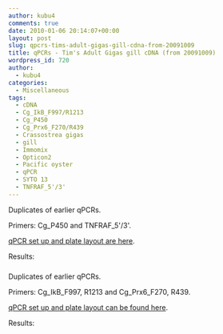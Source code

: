 ```yaml
---
author: kubu4
comments: true
date: 2010-01-06 20:14:07+00:00
layout: post
slug: qpcrs-tims-adult-gigas-gill-cdna-from-20091009
title: qPCRs - Tim's Adult Gigas gill cDNA (from 20091009)
wordpress_id: 720
author:
  - kubu4
categories:
  - Miscellaneous
tags:
  - cDNA
  - Cg_IkB_F997/R1213
  - Cg_P450
  - Cg_Prx6_F270/R439
  - Crassostrea gigas
  - gill
  - Immomix
  - Opticon2
  - Pacific oyster
  - qPCR
  - SYTO 13
  - TNFRAF_5'/3'
---
```


Duplicates of earlier qPCRs.

Primers: Cg_P450 and TNFRAF_5'/3'.

[qPCR set up and plate layout are here](https://eagle.fish.washington.edu/Arabidopsis/Notebook%20Workup%20Files/20100106-02.jpg).

Results:



### 





Duplicates of earlier qPCRs.

Primers: Cg_IkB_F997, R1213 and Cg_Prx6_F270, R439.

[qPCR set up and plate layout can be found here](https://eagle.fish.washington.edu/Arabidopsis/Notebook%20Workup%20Files/20100106-01.jpg).

Results:
